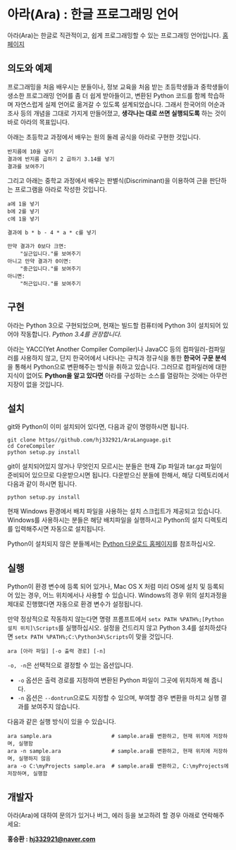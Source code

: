 # 아라(Ara) : 한글 프로그래밍 언어
 아라(Ara)는 한글로 직관적이고, 쉽게 프로그래밍할 수 있는 프로그래밍 언어입니다.
 [홈페이지](http://harrydrippin.github.io/AraLanguage)

## 의도와 예제
 프로그래밍을 처음 배우시는 분들이나, 정보 교육을 처음 받는 초등학생들과 중학생들이 생소한 프로그래밍 언어를 좀 더 쉽게 
받아들이고, 변환된 Python 코드를 함께 학습하며 자연스럽게 실제 언어로 옮겨갈 수 있도록 설계되었습니다. 그래서 한국어의 
어순과 조사 등의 개념을 그대로 가지게 만들어졌고, **생각나는 대로 쓰면 실행되도록** 하는 것이 바로 아라의 목표입니다.

 아래는 초등학교 과정에서 배우는 원의 둘레 공식을 아라로 구현한 것입니다.
```
반지름에 10을 넣기
결과에 반지름 곱하기 2 곱하기 3.14를 넣기
결과를 보여주기
```

 그리고 아래는 중학교 과정에서 배우는 판별식(Discriminant)을 이용하여 근을 판단하는 프로그램을 아라로 작성한 것입니다.
```
a에 1을 넣기
b에 2를 넣기
c에 1을 넣기

결과에 b * b - 4 * a * c를 넣기

만약 결과가 0보다 크면:
    "실근입니다."를 보여주기
아니고 만약 결과가 0이면:
    "중근입니다."를 보여주기
아니면:
    "허근입니다."를 보여주기
```

## 구현
 아라는 Python 3으로 구현되었으며, 현재는 빌드할 컴퓨터에 Python 3이 설치되어 있어야 작동합니다. _Python 3.4를 권장합니다._

 아라는 YACC(Yet Another Compiler Compiler)나 JavaCC 등의 컴파일러-컴파일러를 사용하지 않고, 단지 한국어에서 나타나는 규칙과 정규식을 통한 **한국어 구문 분석**을 통해서 Python으로 변환해주는 방식을 취하고 있습니다. 그러므로 컴파일러에 대한 지식이 없어도 **Python을 알고 있다면** 아라를 구성하는 소스를 열람하는 것에는 아무런 지장이 없을 것입니다.
 
## 설치
git와 Python이 이미 설치되어 있다면, 다음과 같이 명령하시면 됩니다.
```
git clone https//github.com/hj332921/AraLanguage.git
cd CoreCompiler
python setup.py install
```
git이 설치되어있지 않거나 무엇인지 모르시는 분들은 현재 Zip 파일과 tar.gz 파일이 준비되어 있으므로 다운받으시면 됩니다. 
다운받으신 분들에 한해서, 해당 디렉토리에서 다음과 같이 하시면 됩니다.
```
python setup.py install
```

현재 Windows 환경에서 배치 파일을 사용하는 설치 스크립트가 제공되고 있습니다. Windows를 사용하시는 분들은 해당 배치파일을 실행하시고 Python의 설치 디렉토리를 입력해주시면 자동으로 설치됩니다.

Python이 설치되지 않은 분들께서는 [Python 다운로드 홈페이지](http://python.org/downloads/)를 참조하십시오.

## 실행

 Python이 환경 변수에 등록 되어 있거나, Mac OS X 처럼 미리 OS에 설치 및 등록되어 있는 경우, 어느 위치에서나 사용할 수 있습니다.
 Windows의 경우 위의 설치과정을 제대로 진행했다면 자동으로 환경 변수가 설정됩니다.
 
 만약 정상적으로 작동하지 않는다면 명령 프롬프트에서 `setx PATH %PATH%;[Python 설치 위치]\Scripts`를 실행하십시오. 설정을 건드리지 않고 Python 3.4를 설치하셨다면 `setx PATH %PATH%;C:\Python34\Scripts`이 맞을 것입니다.
 
```
ara [아라 파일] [-o 출력 경로] [-n]
```
 `-o, -n`은 선택적으로 결정할 수 있는 옵션입니다.
 
 * `-o` 옵션은 출력 경로를 지정하여 변환된 Python 파일이 그곳에 위치하게 해 줍니다.
 * `-n` 옵션은 `--dontrun`으로도 지정할 수 있으며, 부여할 경우 변환을 마치고 실행 결과를 보여주지 않습니다.
 
다음과 같은 실행 방식이 있을 수 있습니다.
```
ara sample.ara                   # sample.ara를 변환하고, 현재 위치에 저장하며, 실행함
ara -n sample.ara                # sample.ara를 변환하고, 현재 위치에 저장하며, 실행하지 않음
ara -o C:\myProjects sample.ara  # sample.ara를 변환하고, C:\myProjects에 저장하며, 실행함
```

## 개발자
 아라(Ara)에 대하여 문의가 있거나 버그, 에러 등을 보고하려 할 경우 아래로 연락해주세요:

**홍승환 : [hj332921@naver.com](mailto:hj332921@naver.com)**

